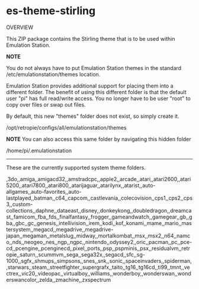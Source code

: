 # es-theme-stirling

OVERVIEW

This ZIP package contains the Stirling theme that is to be used within Emulation Station.

**NOTE**

You do not always have to put Emulation Station themes in the standard /etc/emulationstation/themes location.

Emulation Station provides additional support for placing them into a different folder.  The benefit of using this
different folder is that the default user "pi" has full read/write access.  You no longer have to be user "root" to
copy over files or swap out files.  

By default, this new "themes" folder does not exist, so simply create it.

/opt/retropie/configs/all/emulationstation/themes

**NOTE**
You can also access this same folder by navigating this hidden folder
   
/home/pi/.emulationstation

--------------------------------------------------

These are the currently supported system theme folders.

,3do,,amiga,,amigacd32,,amstradcpc,,apple2,,arcade,,atari,,atari2600,,atari5200,,atari7800,,atari800,,atarijaguar,,atarilynx,,atarist,,auto-allgames,,auto-favorites,,auto-lastplayed,,batman,,c64,,capcom,,castlevania,,colecovision,,cps1,,cps2,,cps3,,custom-collections,,daphne,,dataeast,,disney,,donkeykong,,doubledragon,,dreamcast,,famicom,,fba,,fds,,finalfantasy,,frogger,,gameandwatch,,gamegear,,gb,,gba,,gbc,,gc,,genesis,,intellivision,,irem,,kodi,,kof,,konami,,mame,,mario,,mastersystem,,megacd,,megadrive,,megadrive-japan,,megaman,,metalslug,,midway,,mortalkombat,,msx,,msx2,,n64,,namco,,nds,,neogeo,,nes,,ngp,,ngpc,,nintendo,,odyssey2,,oric,,pacman,,pc,,pce-cd,,pcengine,,pcenginecd,,pixel,,ports,,psp,,pspminis,,psx,,residualvm,,retropie,,saturn,,scummvm,,sega,,sega32x,,segacd,,sfc,,sg-1000,,sgfx,,shmups,,simpsons,,snes,,snk,,sonic,,spaceinvaders,,spiderman,,starwars,,steam,,streetfighter,,supergrafx,,taito,,tg16,,tg16cd,,ti99,,tmnt,,vectrex,,vic20,,videopac,,virtualboy,,williams,,wonderboy,,wonderswan,,wonderswancolor,,zelda,,zmachine,,zxspectrum
